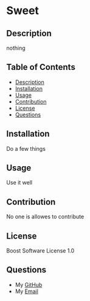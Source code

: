 
# Sweet

## Description
nothing

## Table of Contents
- [Description](#description)
- [Installation](#installation)
- [Usage](#usage)
- [Contribution](#contribution)
- [License](#License)
- [Questions](#questions)


## Installation
Do a few things


## Usage
Use it well

    
## Contribution
No one is allowes to contribute

    
## License
Boost Software License 1.0

    
## Questions
- My [GitHub](https://github.com/Bycicleace)
- My [Email](mailto:elliott.kvamme@gmail.com)
